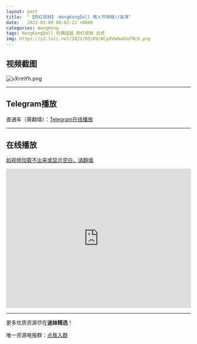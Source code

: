 ```yaml
---
layout: post
title:  "【网红视频】 HongKongDoll 情人节特辑//高清"
date:   2022-03-09 08:02:22 +0800
categories: WangHong
tags: HongKongDoll 玩偶姐姐 网红视频 白虎
img: https://s2.loli.net/2022/03/09/WCydVmOw4SxFNzX.png
---
```



## 视频截图

![vXrmYh.png](https://kanjiantu.top/images/2022/03/08/vXrmYh.png)

* * *
## Telegram播放

直通车（需翻墙）：[Telegram在线播放](https://t.me/mimeijingxuan/3)


* * *
## 在线播放
<u>如视频加载不出来或显示空白，请翻墙</u>

<iframe width=100% height="380" src="https://www.xvideos.com/embedframe/68974109" frameborder="0" allowfullscreen> </iframe>


* * *
更多优质资源尽在**迷妹精选**！

唯一资源电报群：[点我入群](https://t.me/mimeijingxuan)


